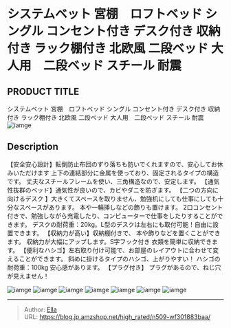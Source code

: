 # システムベット 宮棚　ロフトベッド  シングル コンセント付き デスク付き 収納付き ラック棚付き 北欧風  二段ベッド 大人用　二段ベッド スチール 耐震


## PRODUCT TITLE 

システムベット 宮棚　ロフトベッド  シングル コンセント付き デスク付き 収納付き ラック棚付き 北欧風  二段ベッド 大人用　二段ベッド スチール 耐震![iamge](https://b2bfiles1.gigab2b.cn/image/wkseller/305/20230425_4f26bf8bb6189cb371bc74a817018e4b.jpg)

## Description

【安全安心設計】転倒防止布団のずり落ちも防いでくれますので、安心してお休みいただけます 上下の連結部分に金属を使っており、固定されるタイプの構造です。 丈夫なスチールフレームを使い、三角構造なので、安定します。
【通気性抜群のベッド】通気性が良いので、カビやダニを防ぎます。
【二つの方向に向けるデスク 】大きくてスペースを取りません、勉強机にしても仕事にしても十分なスペースがあります。 本や一輪挿しなどの飾りも置けます。 2口コンセント付きで、勉強しながら充電したり、コンピューターで仕事をしたりすることができます。 デスクの耐荷重：20kg。L型のデスクは左右にも取付可能！自由に設置できます。
【収納力が高い】収納棚付きで、 本や飾りなどを置くことができます。 収納力が大幅にアップします。S字フック付き 衣類を簡単に収納できます。
【便利なハシゴ】左右取り付け可能で、お部屋のレイアウトに合わせて変えることができます。 斜めに掛けるタイプのハシゴ、上がりやすい！ ハシゴの耐荷重：100kg 安心感があります。
【プラグ付き】 プラグがあるので、ねじ穴が見えません！




![iamge](https://b2bfiles1.gigab2b.cn/image/wkseller/305/20230425_bdcf9c05a267cbd95d570aabc6e1e630.jpg)
![iamge](https://b2bfiles1.gigab2b.cn/image/wkseller/305/20230425_c891e5aef6903c711966d706b4d6d48f.jpg)
![iamge](https://b2bfiles1.gigab2b.cn/image/wkseller/305/20230510_ef9607e24ba4ea804f5cf32afc101f0b.jpg)
![iamge](https://b2bfiles1.gigab2b.cn/image/wkseller/305/20230510_e841ff112018fb675b07e5bc5bea821a.jpg)
![iamge](https://b2bfiles1.gigab2b.cn/image/wkseller/305/20230510_fa177be45c314f6466373cd8b93e7260.jpg)
![iamge](https://b2bfiles1.gigab2b.cn/image/wkseller/305/20230510_d0b71761d3c9c48f85d64885bb57e29a.jpg)
![iamge](https://b2bfiles1.gigab2b.cn/image/wkseller/305/20230510_30006e12e9f05af03c953e445f1c7949.jpg)


---

> Author: [Ella](https://blog.jp.amzshop.net/)  
> URL: https://blog.jp.amzshop.net/high_rated/n509-wf301883baa/  

